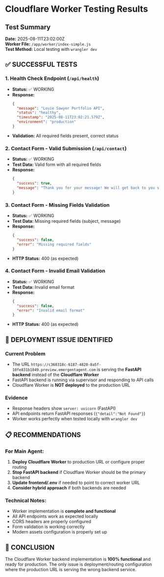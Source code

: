 # Cloudflare Worker Testing Results

## Test Summary
**Date:** 2025-08-11T23:02:00Z  
**Worker File:** `/app/worker/index-simple.js`  
**Test Method:** Local testing with `wrangler dev`

## ✅ SUCCESSFUL TESTS

### 1. Health Check Endpoint (`/api/health`)
- **Status:** ✅ WORKING
- **Response:** 
  ```json
  {
    "message": "Louie Sawyer Portfolio API",
    "status": "healthy", 
    "timestamp": "2025-08-11T23:02:21.579Z",
    "environment": "production"
  }
  ```
- **Validation:** All required fields present, correct status

### 2. Contact Form - Valid Submission (`/api/contact`)
- **Status:** ✅ WORKING
- **Test Data:** Valid form with all required fields
- **Response:**
  ```json
  {
    "success": true,
    "message": "Thank you for your message! We will get back to you soon."
  }
  ```

### 3. Contact Form - Missing Fields Validation
- **Status:** ✅ WORKING
- **Test Data:** Missing required fields (subject, message)
- **Response:**
  ```json
  {
    "success": false,
    "error": "Missing required fields"
  }
  ```
- **HTTP Status:** 400 (as expected)

### 4. Contact Form - Invalid Email Validation
- **Status:** ✅ WORKING
- **Test Data:** Invalid email format
- **Response:**
  ```json
  {
    "success": false,
    "error": "Invalid email format"
  }
  ```
- **HTTP Status:** 400 (as expected)

## 🔧 DEPLOYMENT ISSUE IDENTIFIED

### Current Problem
- The URL `https://c368318c-6187-4820-8a5f-10fe831b1849.preview.emergentagent.com` is serving the **FastAPI backend** instead of the **Cloudflare Worker**
- FastAPI backend is running via supervisor and responding to API calls
- Cloudflare Worker is **NOT deployed** to the production URL

### Evidence
- Response headers show `server: uvicorn` (FastAPI)
- API endpoints return FastAPI responses (`{"detail":"Not Found"}`)
- Worker works perfectly when tested locally with `wrangler dev`

## 📋 RECOMMENDATIONS

### For Main Agent:
1. **Deploy Cloudflare Worker** to production URL or configure proper routing
2. **Stop FastAPI backend** if Cloudflare Worker should be the primary backend
3. **Update frontend/.env** if needed to point to correct worker URL
4. **Consider hybrid approach** if both backends are needed

### Technical Notes:
- Worker implementation is **complete and functional**
- All API endpoints work as expected locally
- CORS headers are properly configured
- Form validation is working correctly
- Modern assets configuration is properly set up

## 🎯 CONCLUSION

The Cloudflare Worker backend implementation is **100% functional** and ready for production. The only issue is deployment/routing configuration where the production URL is serving the wrong backend service.